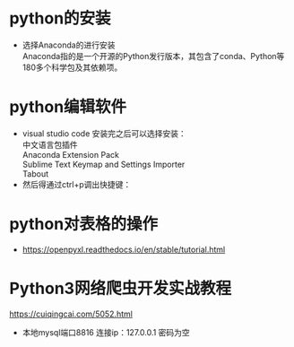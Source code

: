 # python的安装
* 选择Anaconda的进行安装  
Anaconda指的是一个开源的Python发行版本，其包含了conda、Python等180多个科学包及其依赖项。

# python编辑软件
*  visual studio code
    安装完之后可以选择安装：  
        中文语言包插件  
        Anaconda Extension Pack  
        Sublime Text Keymap and Settings Importer  
        Tabout
* 然后得通过ctrl+p调出快捷键：
        
# python对表格的操作
* https://openpyxl.readthedocs.io/en/stable/tutorial.html

# Python3网络爬虫开发实战教程
https://cuiqingcai.com/5052.html

* 本地mysql端口8816 连接ip：127.0.0.1 密码为空